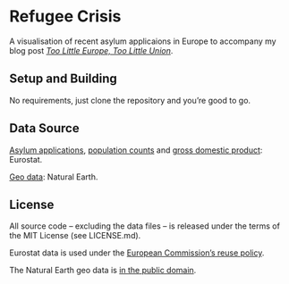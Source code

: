 Refugee Crisis
==============

A visualisation of recent asylum applicaions in Europe to accompany my blog post [_Too Little Europe, Too Little Union_](http://philippbock.de/blog/2015/09/20/refugee-crisis/).


## Setup and Building

No requirements, just clone the repository and you’re good to go.


## Data Source

[Asylum applications](http://appsso.eurostat.ec.europa.eu/nui/show.do?dataset=migr_asyappctzm),
[population counts](http://appsso.eurostat.ec.europa.eu/nui/show.do?dataset=tps00001) and
[gross domestic product](http://appsso.eurostat.ec.europa.eu/nui/show.do?dataset=nama_gdp_c): Eurostat.

[Geo data](http://www.naturalearthdata.com/downloads/50m-cultural-vectors/50m-admin-0-countries-2/): Natural Earth.


## License

All source code – excluding the data files – is released under the terms of the MIT License (see LICENSE.md).

Eurostat data is used under the [European Commission’s reuse policy](http://ec.europa.eu/geninfo/legal_notices_en.htm#copyright).

The Natural Earth geo data is [in the public domain](http://www.naturalearthdata.com/about/terms-of-use/).
